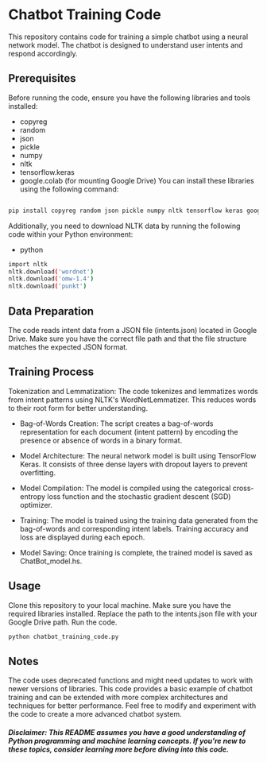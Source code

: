 # Chatbot Training Code
This repository contains code for training a simple chatbot using a neural network model. The chatbot is designed to understand user intents and respond accordingly.

## Prerequisites
Before running the code, ensure you have the following libraries and tools installed:

- copyreg
- random
- json
- pickle
- numpy
- nltk
- tensorflow.keras
- google.colab (for mounting Google Drive)
You can install these libraries using the following command:

```bash

pip install copyreg random json pickle numpy nltk tensorflow keras google-colab
```
Additionally, you need to download NLTK data by running the following code within your Python environment:

- python
```bash
import nltk
nltk.download('wordnet')
nltk.download('omw-1.4')
nltk.download('punkt')
```
## Data Preparation
The code reads intent data from a JSON file (intents.json) located in Google Drive. Make sure you have the correct file path and that the file structure matches the expected JSON format.

## Training Process
Tokenization and Lemmatization: The code tokenizes and lemmatizes words from intent patterns using NLTK's WordNetLemmatizer. This reduces words to their root form for better understanding.

- Bag-of-Words Creation: The script creates a bag-of-words representation for each document (intent pattern) by encoding the presence or absence of words in a binary format.

- Model Architecture: The neural network model is built using TensorFlow Keras. It consists of three dense layers with dropout layers to prevent overfitting.

- Model Compilation: The model is compiled using the categorical cross-entropy loss function and the stochastic gradient descent (SGD) optimizer.

- Training: The model is trained using the training data generated from the bag-of-words and corresponding intent labels. Training accuracy and loss are displayed during each epoch.

- Model Saving: Once training is complete, the trained model is saved as ChatBot_model.hs.

## Usage
Clone this repository to your local machine.
Make sure you have the required libraries installed.
Replace the path to the intents.json file with your Google Drive path.
Run the code.
```bash
python chatbot_training_code.py
```
## Notes
The code uses deprecated functions and might need updates to work with newer versions of libraries.
This code provides a basic example of chatbot training and can be extended with more complex architectures and techniques for better performance.
Feel free to modify and experiment with the code to create a more advanced chatbot system.

##### Disclaimer: This README assumes you have a good understanding of Python programming and machine learning concepts. If you're new to these topics, consider learning more before diving into this code.

